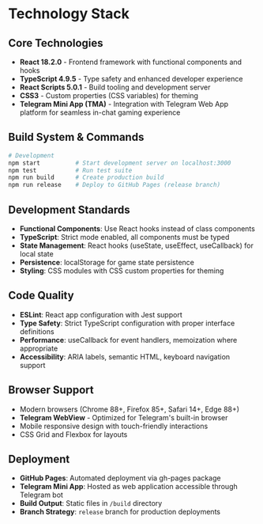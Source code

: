 # Technology Stack

## Core Technologies
- **React 18.2.0** - Frontend framework with functional components and hooks
- **TypeScript 4.9.5** - Type safety and enhanced developer experience
- **React Scripts 5.0.1** - Build tooling and development server
- **CSS3** - Custom properties (CSS variables) for theming
- **Telegram Mini App (TMA)** - Integration with Telegram Web App platform for seamless in-chat gaming experience

## Build System & Commands
```bash
# Development
npm start          # Start development server on localhost:3000
npm test           # Run test suite
npm run build      # Create production build
npm run release    # Deploy to GitHub Pages (release branch)
```

## Development Standards
- **Functional Components**: Use React hooks instead of class components
- **TypeScript**: Strict mode enabled, all components must be typed
- **State Management**: React hooks (useState, useEffect, useCallback) for local state
- **Persistence**: localStorage for game state persistence
- **Styling**: CSS modules with CSS custom properties for theming

## Code Quality
- **ESLint**: React app configuration with Jest support
- **Type Safety**: Strict TypeScript configuration with proper interface definitions
- **Performance**: useCallback for event handlers, memoization where appropriate
- **Accessibility**: ARIA labels, semantic HTML, keyboard navigation support

## Browser Support
- Modern browsers (Chrome 88+, Firefox 85+, Safari 14+, Edge 88+)
- **Telegram WebView** - Optimized for Telegram's built-in browser
- Mobile responsive design with touch-friendly interactions
- CSS Grid and Flexbox for layouts

## Deployment
- **GitHub Pages**: Automated deployment via gh-pages package
- **Telegram Mini App**: Hosted as web application accessible through Telegram bot
- **Build Output**: Static files in `/build` directory
- **Branch Strategy**: `release` branch for production deployments